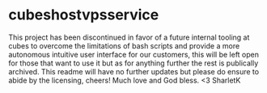 # cubeshostvpsservice
This project has been discontinued in favor of a future internal tooling at cubes to overcome the limitations of bash scripts and provide a more autonomous intuitive user interface for our customers, this will be left open for those that want to use it but as for anything further the rest is publically archived. This readme will have no further updates but please do ensure to abide by the licensing, cheers!
Much love and God bless.
<3 SharletK 
